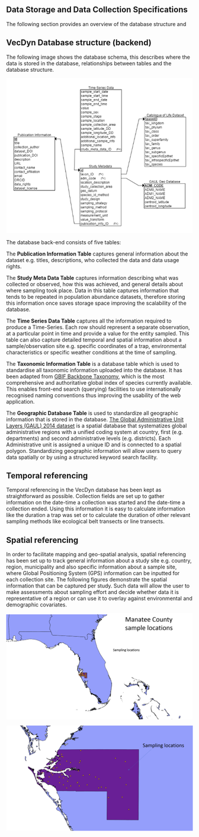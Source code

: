 ## Data Storage and Data Collection Specifications


The following section provides an overview of the database structure and 

## VecDyn Database structure (backend)

The following image shows the database schema, this describes where the data is stored in the database, relationships between tables and the database structure.

![](images/erdplus-diagram.png)


The database back-end consists of five tables:

The **Publication Information Table**  captures general information about the dataset e.g. titles,  descriptions,  who collected the data and data usage rights.

The **Study Meta Data Table** captures information describing what was collected or observed, how this was achieved,  and general details about where sampling took place. Data in this table captures information that tends to be repeated in population abundance datasets, therefore storing this information once saves storage space improving the scalability of the database.

The **Time Series Data Table** captures all the information required to produce a Time-Series. Each row should represent a separate observation, at a particular point in time and provide a value for the entity sampled. This table can also capture detailed temporal and spatial information about a sample/observation site e.g. specific coordinates of a trap, environmental characteristics or specific weather conditions at the time of sampling.

The **Taxonomic Information Table**  is a database table which is used to standardise all  taxonomic information uploaded into the database. It has been adapted from [GBIF Backbone Taxonomy](https://www.gbif.org/en/dataset/d7dddbf4-2cf0-4f39-9b2a-bb099caae36c), which is the most comprehensive and authoritative global index of species currently available. This enables  front-end search (querying) facilities to use internationally recognised naming conventions thus improving the usability of the web application.

The **Geographic Database Table** is used to standardize all geographic information that is stored in the database. [The Global Administrative Unit Layers (GAUL) 2014 dataset](http://www.fao.org/geonetwork/srv/en/metadata.show?id=12691) is a spatial database that systematizes global administrative regions with a unified coding system at country, first (e.g. departments) and second administrative levels (e.g. districts). Each Administrative unit is assigned a unique ID and is connected to a spatial polygon. Standardizing  geographic information will allow users to query data spatially or by using a structured keyword search facility.


## Temporal referencing

Temporal referencing in the VecDyn database has been kept as straightforward as possible.
Collection fields are set up to gather information on the date-time a collection was started
and the date-time a collection ended.  Using this information it is easy to calculate information
like the duration a trap was set or to calculate the duration of other relevant sampling methods
like ecological belt transects or line transects.

## Spatial referencing

In order to facilitate mapping and geo-spatial analysis, spatial referencing has been set up to track general information about a study site e.g. country, region, municipality and also specific information about a sample site, where Global Positioning System (GPS) information can be inputted for each collection site. The following figures demonstrate the spatial information that can be captured per study. Such data will allow the user to make assessments about sampling effort and decide whether data it is representative of a region or can use it to overlay against environmental and demographic covariates.

![](images/sample-site-1.png)


![](images/sample-site-2.png)

